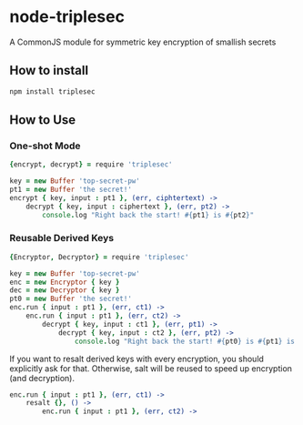 # node-triplesec

A CommonJS module for symmetric key encryption of smallish secrets

## How to install

```sh
npm install triplesec
```

## How to Use

### One-shot Mode

```coffeescript
{encrypt, decrypt} = require 'triplesec'

key = new Buffer 'top-secret-pw'
pt1 = new Buffer 'the secret!'
encrypt { key, input : pt1 }, (err, ciphtertext) ->
	decrypt { key, input : ciphertext }, (err, pt2) ->
		console.log "Right back the start! #{pt1} is #{pt2}"
```

### Reusable Derived Keys
```coffeescript
{Encryptor, Decryptor} = require 'triplesec'

key = new Buffer 'top-secret-pw'
enc = new Encryptor { key }
dec = new Decryptor { key }
pt0 = new Buffer 'the secret!'
enc.run { input : pt1 }, (err, ct1) ->
	enc.run { input : pt1 }, (err, ct2) ->
		decrypt { key, input : ct1 }, (err, pt1) ->
			decrypt { key, input : ct2 }, (err, pt2) ->
				console.log "Right back the start! #{pt0} is #{pt1} is #{pt2}"
```

If you want to resalt derived keys with every encryption, you should explicitly
ask for that. Otherwise, salt will be reused to speed up encryption
(and decryption).

```coffeescript
enc.run { input : pt1 }, (err, ct1) ->
	resalt {}, () ->
		enc.run { input : pt1 }, (err, ct2) ->
```
